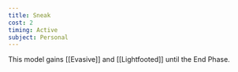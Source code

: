 ```yaml
---
title: Sneak
cost: 2
timing: Active
subject: Personal
---
```

This model gains [[Evasive]] and [[Lightfooted]] until the End Phase.